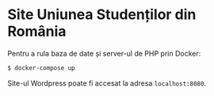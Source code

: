 # Site Uniunea Studenților din România

Pentru a rula baza de date și server-ul de PHP prin Docker:

```sh
$ docker-compose up
```

Site-ul Wordpress poate fi accesat la adresa `localhost:8080`.
